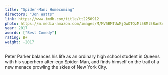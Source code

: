 ```yaml
---
title: "Spider-Man: Homecoming"
directors: "Jon Watts"
link: https://www.imdb.com/title/tt2250912
photo: https://m.media-amazon.com/images/M/MV5BMTUwMjQwOTQzMl5BMl5BanBnXkFtZTgwOTcyMzM4MjI@._V1_FMjpg_UX1280_.jpg
year: 2017
awards: ["Best Comedy"]
rating: B+
weight: -2017
---
```

Peter Parker balances his life as an ordinary high school student in Queens with his superhero alter-ego Spider-Man, and finds himself on the trail of a new menace prowling the skies of New York City.